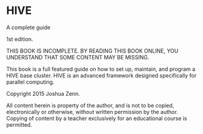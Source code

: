 # HIVE
A complete guide

1st edition.

THIS BOOK IS INCOMPLETE. BY READING THIS BOOK ONLINE, YOU UNDERSTAND THAT SOME CONTENT MAY BE MISSING.

This book is a full featured guide on how to set up, maintain, and program a HIVE base cluster. HIVE is an advanced framework designed specifically for parallel computing.


Copyright 2015 Joshua Zenn.

All content herein is property of the author, and is not to be copied, electronically or otherwise, without written permission by the author. Copying of content by a teacher exclusively for an educational course is permitted.